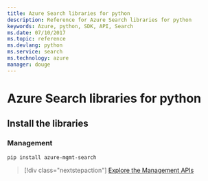 ```yaml
---
title: Azure Search libraries for python
description: Reference for Azure Search libraries for python
keywords: Azure, python, SDK, API, Search
ms.date: 07/10/2017
ms.topic: reference
ms.devlang: python
ms.service: search
ms.technology: azure
manager: douge
---
```

# Azure Search libraries for python

## Install the libraries


### Management

```bash
pip install azure-mgmt-search
```
> [!div class="nextstepaction"]
> [Explore the Management APIs](/python/api/overview/azure/search/management)

